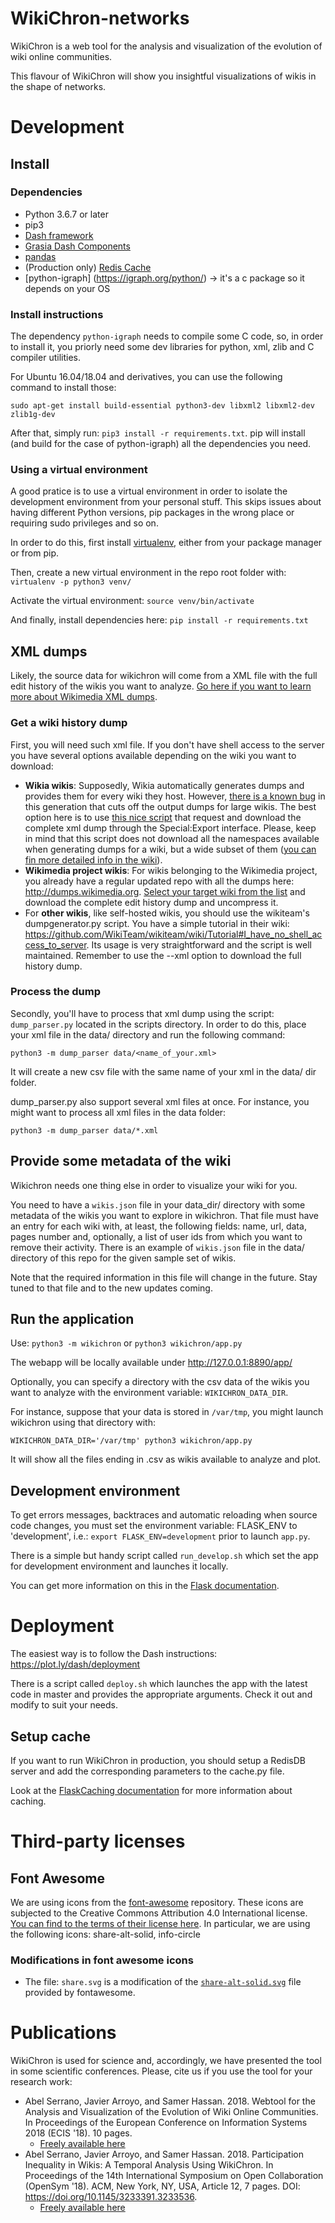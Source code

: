 # WikiChron-networks
WikiChron is a web tool for the analysis and visualization of the evolution of wiki online communities.

This flavour of WikiChron will show you insightful visualizations of wikis in the shape of networks.

# Development

## Install
### Dependencies
* Python 3.6.7 or later
* pip3
* [Dash framework](https://plot.ly/dash)
* [Grasia Dash Components](https://github.com/Grasia/grasia-dash-components)
* [pandas](pandas.pydata.org)
* (Production only) [Redis Cache](https://redis.io/)
* [python-igraph] (https://igraph.org/python/) -> it's a c package so it depends on your OS

### Install instructions
The dependency `python-igraph` needs to compile some C code, so, in order to install it, you priorly need some dev libraries for python, xml, zlib and C compiler utilities.

For Ubuntu 16.04/18.04 and derivatives, you can use the following command to install those:

`sudo apt-get install build-essential python3-dev libxml2 libxml2-dev zlib1g-dev`

After that, simply run: `pip3 install -r requirements.txt`. pip will install (and build for the case of python-igraph) all the dependencies you need.

### Using a virtual environment
A good pratice is to use a virtual environment in order to isolate the development environment from your personal stuff. This skips issues about having different Python versions, pip packages in the wrong place or requiring sudo privileges and so on.

In order to do this, first install [virtualenv](http://docs.python-guide.org/en/latest/dev/virtualenvs/), either from your package manager or from pip.

Then, create a new virtual environment in the repo root folder with:
`virtualenv -p python3 venv/`

Activate the virtual environment:
`source venv/bin/activate`

And finally, install dependencies here:
`pip install -r requirements.txt`

## XML dumps
Likely, the source data for wikichron will come from a XML file with the full edit history of the wikis you want to analyze. [Go here if you want to learn more about Wikimedia XML dumps](https://www.mediawiki.org/wiki/Manual:Backing_up_a_wiki#Backup_the_content_of_the_wiki_(XML_dump)).

### Get a wiki history dump

First, you will need such xml file. If you don't have shell access to the server you have several options available depending on the wiki you want to download:

- **Wikia wikis**: Supposedly, Wikia automatically generates dumps and provides them for every wiki they host. However, [there is a known bug](http://memory-alpha.wikia.com/wiki/Forum:FYI:_Corrupted_database_backups_(dumps)) in this generation that cuts off the output dumps for large wikis. The best option here is to use [this nice script](https://github.com/Akronix/wikia_dump_downloader) that request and download the complete xml dump through the Special:Export interface. Please, keep in mind that this script does not download all the namespaces available when generating dumps for a wiki, but a wide subset of them ([you can fin more detailed info in the wiki](https://github.com/Grasia/WikiChron/wiki/Basic-concepts#assumptions)).
- **Wikimedia project wikis**: For wikis belonging to the Wikimedia project, you already have a regular updated repo with all the dumps here: http://dumps.wikimedia.org. [Select your target wiki from the list](https://dumps.wikimedia.org/backup-index-bydb.html) and download the complete edit history dump and uncompress it.
- For **other wikis**, like self-hosted wikis, you should use the wikiteam's dumpgenerator.py script. You have a simple tutorial in their wiki: https://github.com/WikiTeam/wikiteam/wiki/Tutorial#I_have_no_shell_access_to_server. Its usage is very straightforward and the script is well maintained. Remember to use the --xml option to download the full history dump.

### Process the dump
Secondly, you'll have to process that xml dump using the script: `dump_parser.py` located in the scripts directory.
In order to do this, place your xml file in the data/ directory and run the following command:

`python3 -m dump_parser data/<name_of_your.xml>`

It will create a new csv file with the same name of your xml in the data/ dir folder.

dump_parser.py also support several xml files at once. For instance, you might want to process all xml files in the data folder:

`python3 -m dump_parser data/*.xml`

## Provide some metadata of the wiki
Wikichron needs one thing else in order to visualize your wiki for you.

You need to have a `wikis.json` file in your data_dir/ directory with some metadata of the wikis you want to explore in wikichron.
That file must have an entry for each wiki with, at least, the following fields: name, url, data, pages number and, optionally, a list of user ids from which you want to remove their activity.
There is an example of `wikis.json` file in the data/ directory of this repo for the given sample set of wikis.

Note that the required information in this file will change in the future. Stay tuned to that file and to the new updates coming.

## Run the application
Use: `python3 -m wikichron` or `python3 wikichron/app.py`

The webapp will be locally available under http://127.0.0.1:8890/app/

Optionally, you can specify a directory with the csv data of the wikis you want to analyze with the environment variable: `WIKICHRON_DATA_DIR`.

For instance, suppose that your data is stored in `/var/tmp`, you might launch wikichron using that directory with:

`WIKICHRON_DATA_DIR='/var/tmp' python3 wikichron/app.py`

It will show all the files ending in .csv as wikis available to analyze and plot.

## Development environment

To get errors messages, backtraces and automatic reloading when source code changes, you must set the environment variable: FLASK_ENV to 'development', i.e.: `export FLASK_ENV=development` prior to launch `app.py`.

There is a simple but handy script called `run_develop.sh` which set the app for development environment and launches it locally.

You can get more information on this in the [Flask documentation](http://flask.pocoo.org/docs/1.0/server/).

# Deployment
The easiest way is to follow the Dash instructions: https://plot.ly/dash/deployment

There is a script called `deploy.sh` which launches the app with the latest code in master and provides the appropriate arguments. Check it out and modify to suit your needs.

## Setup cache
If you want to run WikiChron in production, you should setup a RedisDB server and add the corresponding parameters to the cache.py file.

Look at the [FlaskCaching documentation](https://pythonhosted.org/Flask-Caching/#rediscache) for more information about caching.


# Third-party licenses

## Font Awesome
We are using icons from the [font-awesome](https://fontawesome.com) repository. These icons are subjected to the Creative Commons Attribution 4.0 International license. [You can find to the terms of their license here](https://fontawesome.com/license).
In particular, we are using the following icons: share-alt-solid, info-circle

### Modifications in font awesome icons
* The file: `share.svg` is a modification of the [`share-alt-solid.svg`](https://fontawesome.com/icons/share-alt?style=solid) file provided by fontawesome.

# Publications

WikiChron is used for science and, accordingly, we have presented the tool in some scientific conferences. Please, cite us if you use the tool for your research work:
* Abel Serrano, Javier Arroyo, and Samer Hassan. 2018. Webtool for the Analysis and Visualization of the Evolution of Wiki Online Communities. In Proceedings of the European Conference on Information Systems 2018 (ECIS '18). 10 pages.
  * [Freely available here](https://aisel.aisnet.org/cgi/viewcontent.cgi?article=1072&context=ecis2018_rip)
* Abel Serrano, Javier Arroyo, and Samer Hassan. 2018. Participation Inequality in Wikis: A Temporal Analysis Using WikiChron. In Proceedings of the 14th International Symposium on Open Collaboration (OpenSym '18). ACM, New York, NY, USA, Article 12, 7 pages. DOI: https://doi.org/10.1145/3233391.3233536.
  * [Freely available here](http://www.opensym.org/wp-content/uploads/2018/07/OpenSym2018_paper_31-1.pdf)
